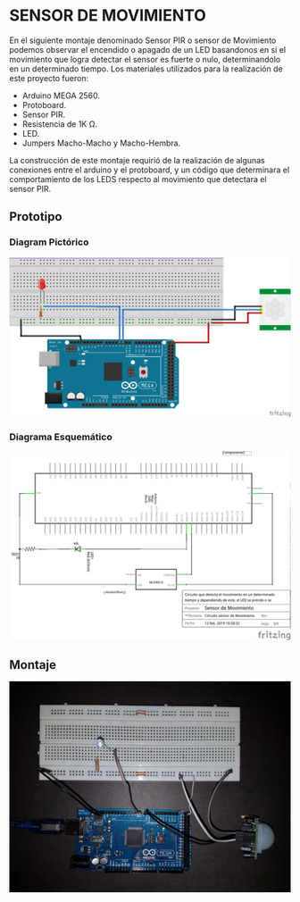 # SENSOR DE MOVIMIENTO
En el siguiente montaje denominado Sensor PIR o sensor de Movimiento podemos observar el encendido o apagado de un LED basandonos en si el movimiento que logra detectar el sensor es fuerte o nulo, determinandolo en un determinado tiempo. Los materiales utilizados para la realización de este proyecto fueron:
* Arduino MEGA 2560.
* Protoboard.
* Sensor PIR.
* Resistencia de 1K Ω.
* LED.
* Jumpers Macho-Macho y Macho-Hembra.

La construcción de este montaje requirió de la realización de algunas conexiones entre el arduino y el protoboard, y un código que determinara el comportamiento de los LEDS respecto al movimiento que detectara el sensor PIR. 
## Prototipo
### Diagram Pictórico
![1](https://github.com/juanmanuel2011/Proyecto-guiado/blob/master/Images/SENSOR%20DE%20MOVIMIENTO.png)
### Diagrama Esquemático
![1](https://github.com/juanmanuel2011/Proyecto-guiado/blob/master/Images/Sensor%20Mov.%20(esquematico).png)
## Montaje
![1](https://github.com/juanmanuel2011/Proyecto-guiado/blob/master/Images/SensordeMovimiento.jpeg)
